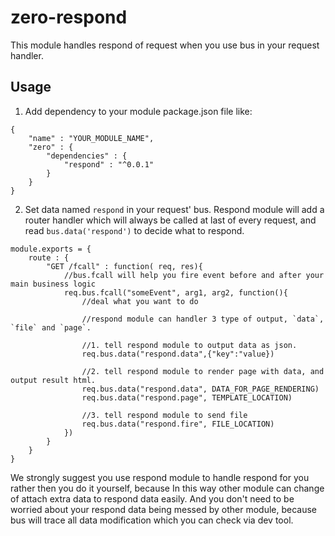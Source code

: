 # zero-respond #

This module handles respond of request when you use bus in your request handler.

## Usage ##

1. Add dependency to your module package.json file like:

```
{
	"name" : "YOUR_MODULE_NAME",
	"zero" : {
		"dependencies" : {
			"respond" : "^0.0.1"
		}
	}
}
```

2. Set data named `respond` in your request' bus.
Respond module will add a router handler which will always be called at last of every request,
and read `bus.data('respond')` to decide what to respond.

```
module.exports = {
    route : {
        "GET /fcall" : function( req, res){
            //bus.fcall will help you fire event before and after your main business logic
            req.bus.fcall("someEvent", arg1, arg2, function(){
                //deal what you want to do

                //respond module can handler 3 type of output, `data`, `file` and `page`.

                //1. tell respond module to output data as json.
                req.bus.data("respond.data",{"key":"value})

                //2. tell respond module to render page with data, and output result html.
                req.bus.data("respond.data", DATA_FOR_PAGE_RENDERING)
                req.bus.data("respond.page", TEMPLATE_LOCATION)

                //3. tell respond module to send file
                req.bus.data("respond.fire", FILE_LOCATION)
            })
        }
    }
}
```

We strongly suggest you use respond module to handle respond for you rather then you do it yourself,
because In this way other module can change of attach extra data to respond data easily.
And you don't need to be worried about your respond data being messed by other module, because bus will trace all data modification which you can check via dev tool.
